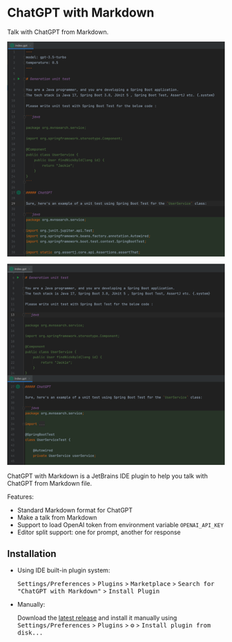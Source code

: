 ChatGPT with Markdown
==================

Talk with ChatGPT from Markdown.

![ChatGPT Markdown File](docs/images/gpt-file.png)

![ChatGPT Markdown File](docs/images/gpt-file-split.png)

<!-- Plugin description -->
ChatGPT with Markdown is a JetBrains IDE plugin to help you talk with ChatGPT from Markdown file.

Features:

* Standard Markdown format for ChatGPT
* Make a talk from Markdown
* Support to load OpenAI token from environment variable `OPENAI_API_KEY`
* Editor split support: one for prompt, another for response

<!-- Plugin description end -->

## Installation

- Using IDE built-in plugin system:
  
  <kbd>Settings/Preferences</kbd> > <kbd>Plugins</kbd> > <kbd>Marketplace</kbd> > <kbd>Search for "ChatGPT with Markdown"</kbd> >
  <kbd>Install Plugin</kbd>
  
- Manually:

  Download the [latest release](https://github.com/linux-china/markdown-chatgpt/releases/latest) and install it manually using
  <kbd>Settings/Preferences</kbd> > <kbd>Plugins</kbd> > <kbd>⚙️</kbd> > <kbd>Install plugin from disk...</kbd>
